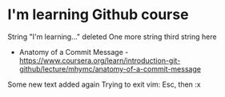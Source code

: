 # I'm learning Github course
String "I'm learning..." deleted
One more string
third string here
- Anatomy of a Commit Message - 
https://www.coursera.org/learn/introduction-git-github/lecture/mhymc/anatomy-of-a-commit-message

Some new text added again
Trying to exit vim: Esc, then :x
